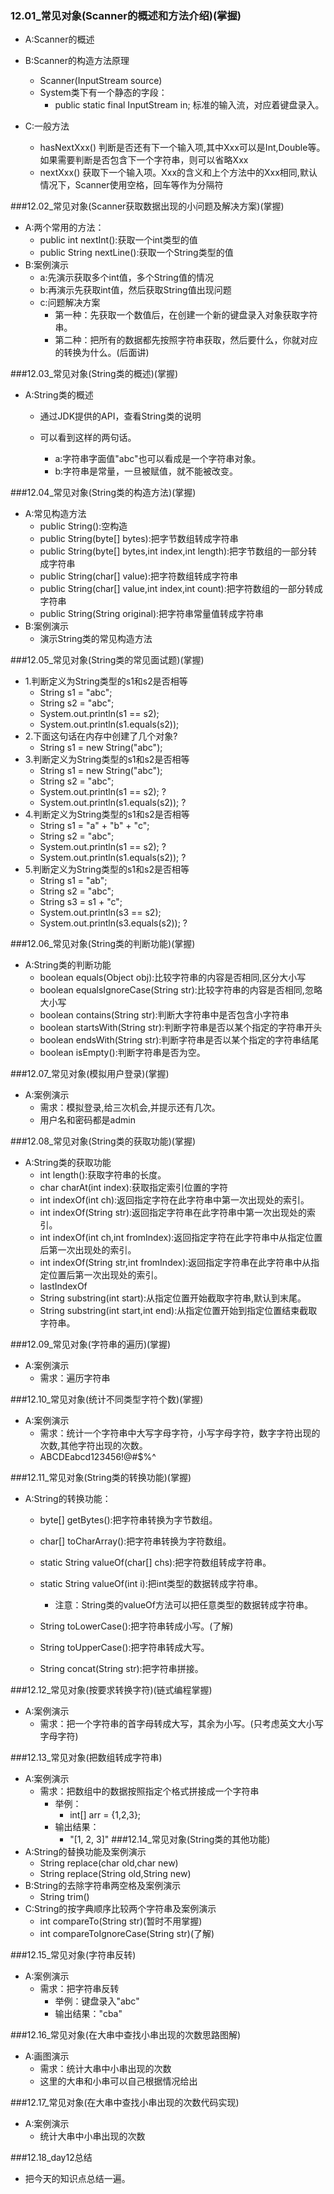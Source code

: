 ### 12.01_常见对象(Scanner的概述和方法介绍)(掌握)
* A:Scanner的概述
* B:Scanner的构造方法原理
    * Scanner(InputStream source)
    * System类下有一个静态的字段：
        * public static final InputStream in; 标准的输入流，对应着键盘录入。

* C:一般方法
    * hasNextXxx()  判断是否还有下一个输入项,其中Xxx可以是Int,Double等。如果需要判断是否包含下一个字符串，则可以省略Xxx
    * nextXxx()  获取下一个输入项。Xxx的含义和上个方法中的Xxx相同,默认情况下，Scanner使用空格，回车等作为分隔符


###12.02_常见对象(Scanner获取数据出现的小问题及解决方案)(掌握)
* A:两个常用的方法：
    * public int nextInt():获取一个int类型的值
    * public String nextLine():获取一个String类型的值
* B:案例演示
    * a:先演示获取多个int值，多个String值的情况
    * b:再演示先获取int值，然后获取String值出现问题
    * c:问题解决方案
        * 第一种：先获取一个数值后，在创建一个新的键盘录入对象获取字符串。
        * 第二种：把所有的数据都先按照字符串获取，然后要什么，你就对应的转换为什么。(后面讲)
    

###12.03_常见对象(String类的概述)(掌握)
* A:String类的概述  
    * 通过JDK提供的API，查看String类的说明
    
    * 可以看到这样的两句话。
        * a:字符串字面值"abc"也可以看成是一个字符串对象。
        * b:字符串是常量，一旦被赋值，就不能被改变。

###12.04_常见对象(String类的构造方法)(掌握)
* A:常见构造方法
    * public String():空构造
    * public String(byte[] bytes):把字节数组转成字符串
    * public String(byte[] bytes,int index,int length):把字节数组的一部分转成字符串
    * public String(char[] value):把字符数组转成字符串
    * public String(char[] value,int index,int count):把字符数组的一部分转成字符串
    * public String(String original):把字符串常量值转成字符串
* B:案例演示    
    * 演示String类的常见构造方法

###12.05_常见对象(String类的常见面试题)(掌握)
* 1.判断定义为String类型的s1和s2是否相等
    * String s1 = "abc";
    * String s2 = "abc";
    * System.out.println(s1 == s2);                     
    * System.out.println(s1.equals(s2));        
* 2.下面这句话在内存中创建了几个对象?
    * String s1 = new String("abc");            
* 3.判断定义为String类型的s1和s2是否相等
    * String s1 = new String("abc");            
    * String s2 = "abc";
    * System.out.println(s1 == s2); ?           
    * System.out.println(s1.equals(s2)); ?  
* 4.判断定义为String类型的s1和s2是否相等
    * String s1 = "a" + "b" + "c";
    * String s2 = "abc";
    * System.out.println(s1 == s2); ?           
    * System.out.println(s1.equals(s2)); ?  
* 5.判断定义为String类型的s1和s2是否相等
    * String s1 = "ab";
    * String s2 = "abc";
    * String s3 = s1 + "c";
    * System.out.println(s3 == s2);
    * System.out.println(s3.equals(s2)); ?  

###12.06_常见对象(String类的判断功能)(掌握)
* A:String类的判断功能
    * boolean equals(Object obj):比较字符串的内容是否相同,区分大小写
    * boolean equalsIgnoreCase(String str):比较字符串的内容是否相同,忽略大小写
    * boolean contains(String str):判断大字符串中是否包含小字符串
    * boolean startsWith(String str):判断字符串是否以某个指定的字符串开头
    * boolean endsWith(String str):判断字符串是否以某个指定的字符串结尾
    * boolean isEmpty():判断字符串是否为空。

###12.07_常见对象(模拟用户登录)(掌握)
* A:案例演示
    * 需求：模拟登录,给三次机会,并提示还有几次。
    * 用户名和密码都是admin

###12.08_常见对象(String类的获取功能)(掌握)
* A:String类的获取功能
    * int length():获取字符串的长度。
    * char charAt(int index):获取指定索引位置的字符
    * int indexOf(int ch):返回指定字符在此字符串中第一次出现处的索引。
    * int indexOf(String str):返回指定字符串在此字符串中第一次出现处的索引。
    * int indexOf(int ch,int fromIndex):返回指定字符在此字符串中从指定位置后第一次出现处的索引。
    * int indexOf(String str,int fromIndex):返回指定字符串在此字符串中从指定位置后第一次出现处的索引。
    * lastIndexOf
    * String substring(int start):从指定位置开始截取字符串,默认到末尾。
    * String substring(int start,int end):从指定位置开始到指定位置结束截取字符串。

###12.09_常见对象(字符串的遍历)(掌握)
* A:案例演示
    * 需求：遍历字符串
    

###12.10_常见对象(统计不同类型字符个数)(掌握)
* A:案例演示
    * 需求：统计一个字符串中大写字母字符，小写字母字符，数字字符出现的次数,其他字符出现的次数。
    * ABCDEabcd123456!@#$%^

###12.11_常见对象(String类的转换功能)(掌握)
* A:String的转换功能：
    * byte[] getBytes():把字符串转换为字节数组。
    * char[] toCharArray():把字符串转换为字符数组。
    * static String valueOf(char[] chs):把字符数组转成字符串。
    * static String valueOf(int i):把int类型的数据转成字符串。
        * 注意：String类的valueOf方法可以把任意类型的数据转成字符串。


    * String toLowerCase():把字符串转成小写。(了解)
    * String toUpperCase():把字符串转成大写。
    * String concat(String str):把字符串拼接。

###12.12_常见对象(按要求转换字符)(链式编程掌握)
* A:案例演示
    * 需求：把一个字符串的首字母转成大写，其余为小写。(只考虑英文大小写字母字符)

###12.13_常见对象(把数组转成字符串)
* A:案例演示
    * 需求：把数组中的数据按照指定个格式拼接成一个字符串
        * 举例：
            * int[] arr = {1,2,3};  
        * 输出结果：
            * "[1, 2, 3]"
###12.14_常见对象(String类的其他功能)
* A:String的替换功能及案例演示
    * String replace(char old,char new)
    * String replace(String old,String new)
* B:String的去除字符串两空格及案例演示
    * String trim()
* C:String的按字典顺序比较两个字符串及案例演示
    * int compareTo(String str)(暂时不用掌握)
    * int compareToIgnoreCase(String str)(了解)
    

###12.15_常见对象(字符串反转)
* A:案例演示
    * 需求：把字符串反转
        * 举例：键盘录入"abc"      
        * 输出结果："cba"

###12.16_常见对象(在大串中查找小串出现的次数思路图解)
* A:画图演示
    * 需求：统计大串中小串出现的次数
    * 这里的大串和小串可以自己根据情况给出

###12.17_常见对象(在大串中查找小串出现的次数代码实现)
* A:案例演示    
    * 统计大串中小串出现的次数


###12.18_day12总结

* 把今天的知识点总结一遍。
